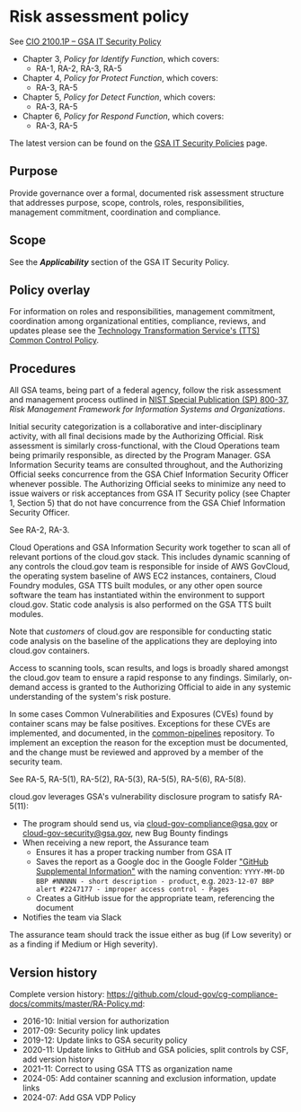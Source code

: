 # Risk assessment policy

See [CIO 2100.1P – GSA IT Security Policy](https://www.gsa.gov/directives/files?file=2024-02%2FCC048589%20Final%20Directive%20CIO%202100.1P%20GSA%20Information%20Technology%20Security%20Policy.pdf)

- Chapter 3, _Policy for Identify Function_, which covers:
  - RA-1, RA-2, RA-3, RA-5
- Chapter 4, _Policy for Protect Function_, which covers:
  - RA-3, RA-5
- Chapter 5, _Policy for Detect Function_, which covers:
  - RA-3, RA-5
- Chapter 6, _Policy for Respond Function_, which covers:
  - RA-3, RA-5

The latest version can be found on the [GSA IT Security Policies](https://www.gsa.gov/policy-regulations/policy/information-technology-policy/gsa-it-security-policies) page.

## Purpose

Provide governance over a formal, documented risk assessment structure that addresses purpose, scope, controls, roles, responsibilities, management commitment, coordination and compliance.

## Scope

See the **_Applicability_** section of the GSA IT Security Policy.

## Policy overlay

For information on roles and responsibilities, management commitment, coordination among organizational entities, compliance, reviews, and updates please see the [Technology Transformation Service's (TTS) Common Control Policy](https://github.com/cloud-gov/cg-compliance-docs/blob/master/TTS-Common-Control-Policy.md).

<!-- x
changequote(`{{', `}}')
include({{bq_tts.md}})
x -->

## Procedures

All GSA teams, being part of a federal agency, follow the risk assessment and management process outlined in [NIST Special Publication (SP) 800-37](https://nvlpubs.nist.gov/nistpubs/SpecialPublications/NIST.SP.800-37r2.pdf), _Risk Management Framework for
Information Systems and Organizations_.

Initial security categorization is a collaborative and inter-disciplinary activity, with all final decisions made by the Authorizing Official. Risk assessment is similarly cross-functional, with the Cloud Operations team being primarily responsible, as directed by the Program Manager. GSA Information Security teams are consulted throughout, and the Authorizing Official seeks concurrence from the GSA Chief Information Security Officer whenever possible. The Authorizing Official seeks to minimize any need to issue waivers or risk acceptances from GSA IT Security policy (see Chapter 1, Section 5) that do not have concurrence from the GSA Chief Information Security Officer.

See RA-2, RA-3.

Cloud Operations and GSA Information Security work together to scan all of relevant portions of the cloud.gov stack. This includes dynamic scanning of any controls the cloud.gov team is responsible for inside of AWS GovCloud, the operating system baseline of AWS EC2 instances, containers, Cloud Foundry modules, GSA TTS built modules, or any other open source software the team has instantiated within the environment to support cloud.gov. Static code analysis is also performed on the GSA TTS built modules.

Note that _customers_ of cloud.gov are responsible for conducting static code analysis on the baseline of the applications they are deploying into cloud.gov containers.

Access to scanning tools, scan results, and logs is broadly shared amongst the cloud.gov team to ensure a rapid response to any findings. Similarly, on-demand access is granted to the Authorizing Official to aide in any systemic understanding of the system's risk posture.

In some cases Common Vulnerabilities and Exposures (CVEs) found by container scans may be false positives. Exceptions for these CVEs are implemented, and documented, in the [common-pipelines](https://github.com/cloud-gov/common-pipelines/blob/main/container/grype.yaml) repository. To implement an exception the reason for the exception must be documented, and the change must be reviewed and approved by a member of the security team.

See RA-5, RA-5(1), RA-5(2), RA-5(3), RA-5(5), RA-5(6), RA-5(8).

cloud.gov leverages GSA's vulnerability disclosure program to satisfy RA-5(11):

- The program should send us, via cloud-gov-compliance@gsa.gov or
  cloud-gov-security@gsa.gov, new Bug Bounty findings
- When receiving a new report, the Assurance team
  - Ensures it has a proper tracking number from GSA IT
  - Saves the report as a Google doc in the Google Folder
    ["GitHub Supplemental Information"](https://drive.google.com/drive/folders/1QfLClYg5lw-QPSrLKLEtSEI9ITn5wiYd) 
    with the naming convention: `YYYY-MM-DD BBP #NNNNN - short description - product`, e.g.
    `2023-12-07 BBP alert #2247177 - improper access control - Pages`
  - Creates a GitHub issue for the appropriate team, referencing the document
- Notifies the team via Slack

The assurance team should track the issue either as bug (if Low severity) or
as a finding if Medium or High severity).

## Version history

Complete version history: https://github.com/cloud-gov/cg-compliance-docs/commits/master/RA-Policy.md:

- 2016-10: Initial version for authorization
- 2017-09: Security policy link updates
- 2019-12: Update links to GSA security policy
- 2020-11: Update links to GitHub and GSA policies, split controls by CSF, add version history
- 2021-11: Correct to using GSA TTS as organization name
- 2024-05: Add container scanning and exclusion information, update links
- 2024-07: Add GSA VDP Policy
